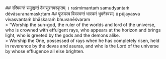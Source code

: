 <section>
<section data-markdown>
## रश्मिमन्तं समुद्यन्तं देवासुरनमस्कृतम् ।
raśmimantaṁ samudyantaṁ dēvāsuranamaskr̥tam
## पूजयस्व विवस्वन्तं भास्करं भुवनेश्वरम् ॥
pūjayasva vivasvantaṁ bhāskaraṁ bhuvanēśvaram
</section>
<section data-markdown>
> “Worship the sun-god, the ruler of the worlds and lord of the universe, who is crowned with effulgent rays, who appears at the horizon and brings light, who is greeted by the gods and the demons alike.
</section>
<section data-markdown>
> Worship the One, possessed of rays when he has completely risen, held in reverence by the devas and asuras, and who is the Lord of the universe by whose efflugence all else brighten.
</section>
</section>
